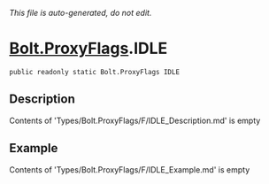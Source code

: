 *This file is auto-generated, do not edit.*

# [Bolt.ProxyFlags](Types/Bolt.ProxyFlags.md).IDLE
`public readonly static Bolt.ProxyFlags IDLE`
## Description
Contents of 'Types/Bolt.ProxyFlags/F/IDLE_Description.md' is empty
## Example
Contents of 'Types/Bolt.ProxyFlags/F/IDLE_Example.md' is empty
